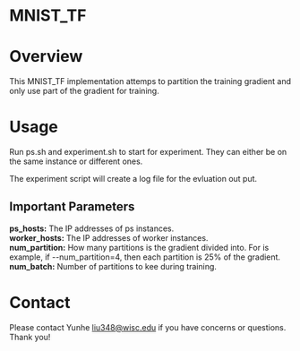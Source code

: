 # MNIST_TF

# Overview
This MNIST\_TF implementation attemps to partition the training gradient and only use part of the gradient for training.

# Usage
Run ps.sh and experiment.sh to start for experiment. They can either be on the same instance or different ones.  

The experiment script will create a log file for the evluation out put.  

## Important Parameters
**ps\_hosts:** The IP addresses of ps instances.  
**worker\_hosts:** The IP addresses of worker instances.  
**num\_partition:** How many partitions is the gradient divided into. For is example, if --num\_partition=4, then each partition is 25% of the gradient.  
**num\_batch:** Number of partitions to kee during training.

# Contact
Please contact Yunhe <liu348@wisc.edu> if you have concerns or questions. Thank you!
